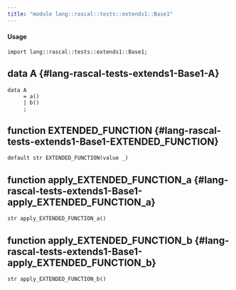 ```yaml
---
title: "module lang::rascal::tests::extends1::Base1"
---
```


#### Usage

`import lang::rascal::tests::extends1::Base1;`


## data A {#lang-rascal-tests-extends1-Base1-A}

```rascal
data A  
     = a()
     | b()
     ;
```

## function EXTENDED_FUNCTION {#lang-rascal-tests-extends1-Base1-EXTENDED_FUNCTION}

```rascal
default str EXTENDED_FUNCTION(value _)

```

## function apply_EXTENDED_FUNCTION_a {#lang-rascal-tests-extends1-Base1-apply_EXTENDED_FUNCTION_a}

```rascal
str apply_EXTENDED_FUNCTION_a()

```

## function apply_EXTENDED_FUNCTION_b {#lang-rascal-tests-extends1-Base1-apply_EXTENDED_FUNCTION_b}

```rascal
str apply_EXTENDED_FUNCTION_b()

```

